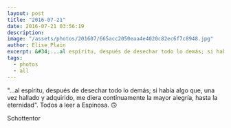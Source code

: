 ```yaml
---
layout: post
title: "2016-07-21"
date: 2016-07-21 03:56:19
description: 
image: "/assets/photos/201607/665acc2050eaa4e4020c82ec6f7c8948.jpg"
author: Elise Plain
excerpt: &#34;...al espíritu, después de desechar todo lo demás; si había algo que, una vez hallado y adquirido, me diera continuamente la mayor alegría, hasta la eternidad&#34;. Todos a leer a Espinosa. 🙃
tags: 
  - photos
  - all
---
```


&#34;...al espíritu, después de desechar todo lo demás; si había algo que, una vez hallado y adquirido, me diera continuamente la mayor alegría, hasta la eternidad&#34;. Todos a leer a Espinosa. 🙃
<p></p>
Schottentor
